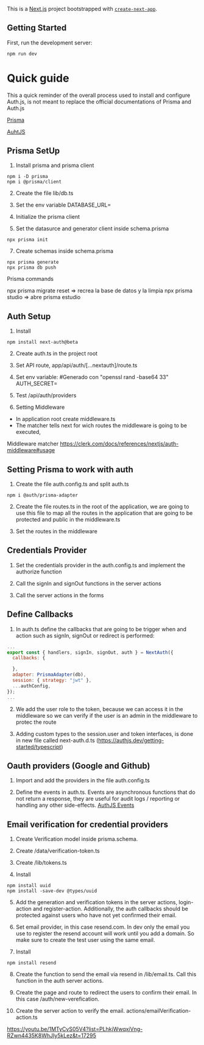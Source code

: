 This is a [Next.js](https://nextjs.org/) project bootstrapped with [`create-next-app`](https://github.com/vercel/next.js/tree/canary/packages/create-next-app).

## Getting Started

First, run the development server:

```bash
npm run dev
```

# Quick guide

This a quick reminder of the overall process used to install and configure Auth.js, is not meant to replace the official documentations of Prisma and Auth.js

[Prisma](https://www.prisma.io/docs/getting-started)

[AuhtJS](https://authjs.dev/getting-started/installation?framework=next.js)

## Prisma SetUp

1. Install prisma and prisma client

```
npm i -D prisma
npm i @prisma/client
```

2. Create the file lib/db.ts

3. Set the env variable
   DATABASE_URL=

4. Initialize the prisma client

5. Set the datasurce and generator client inside schema.prisma

```
npx prisma init
```

7. Create schemas inside schema.prisma

```
npx prisma generate
npx prisma db push
```

Prisma commands

npx prisma migrate reset => recrea la base de datos y la limpia
npx prisma studio => abre prisma estudio

## Auth Setup

1. Install

```
npm install next-auth@beta
```

2. Create auth.ts in the project root

3. Set API route,
   app/api/auth/[...nextauth]/route.ts

4. Set env variable:
   #Generado con "openssl rand -base64 33"
   AUTH_SECRET=

5. Test /api/auth/providers

6. Setting Middleware

- In application root create middleware.ts
- The matcher tells next for wich routes the middleware is going to be executed,

Middleware matcher
https://clerk.com/docs/references/nextjs/auth-middleware#usage

## Setting Prisma to work with auth

1. Create the file auth.config.ts and split auth.ts

```
npm i @auth/prisma-adapter
```

2. Create the file routes.ts in the root of the application, we are going to use this file
   to map all the routes in the application that are going to be
   protected and public in the middleware.ts

3. Set the routes in the middleware

## Credentials Provider

1. Set the credentials provider in the auth.config.ts and implement the authorize function

2. Call the signIn and signOut functions in the server actions

3. Call the server actions in the forms

## Define Callbacks

1. In auth.ts define the callbacks that are going to be trigger when and action such as signIn, signOut or redirect is performed:

```javascript
...
export const { handlers, signIn, signOut, auth } = NextAuth({
  callbacks: {

  },
  adapter: PrismaAdapter(db),
  session: { strategy: "jwt" },
  ...authConfig,
});
...
```

2. We add the user role to the token, because we can access it in the middleware so we can verify if the user is an
   admin in the middleware to protec the route

3. Adding custom types to the session.user and token interfaces, is done in new file called next-auth.d.ts (https://authjs.dev/getting-started/typescript)

## Oauth providers (Google and Github)

1. Import and add the providers in the file auth.config.ts

2. Define the events in auth.ts. Events are asynchronous functions that do not return a response, they are useful
   for audit logs / reporting or handling any other side-effects.
   [AuthJS Events](https://next-auth.js.org/configuration/events)

## Email verification for credential providers

1. Create Verification model inside prisma.schema.

2. Create /data/verification-token.ts

3. Create /lib/tokens.ts

4. Install

```
npm install uuid
npm install -save-dev @types/uuid
```

5. Add the generation and verification tokens in the server actions, login-action and register-action. Additionally, the auth callbacks should be protected against users who have not yet confirmed their email.

6. Set email provider, in this case resend.com. In dev only the email you use to register the resend account will work until you add a domain. So make sure to create the test user using the same email.

7. Install

```
npm install resend
```

8. Create the function to send the email via resend in /lib/email.ts. Call this function in the auth server actions.

9. Create the page and route to redirect the users to confirm their email. In this case /auth/new-verefication.

10. Create the server action to verify the email. actions/emailVerification-action.ts

https://youtu.be/1MTyCvS05V4?list=PLhkjWwqxiVng-RZwn4435K8WhJIy5kLez&t=17295
